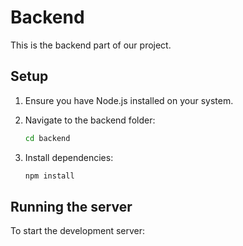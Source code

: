 # Backend

This is the backend part of our project.

## Setup

1. Ensure you have Node.js installed on your system.

2. Navigate to the backend folder:
   ```bash
   cd backend
   ```

3. Install dependencies:
   ```bash
   npm install
   ```

## Running the server

To start the development server: